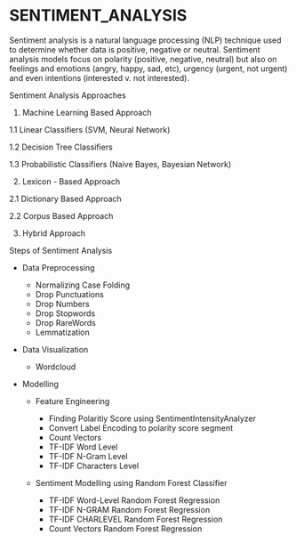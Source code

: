 # SENTIMENT_ANALYSIS

Sentiment analysis is a natural language processing (NLP) technique used to determine whether data is positive, negative or neutral. Sentiment analysis models focus on polarity (positive, negative, neutral) but also on feelings and emotions (angry, happy, sad, etc), urgency (urgent, not urgent) and even intentions (interested v. not interested).

Sentiment Analysis Approaches

1. Machine Learning Based Approach

  1.1 Linear Classifiers (SVM, Neural Network)

  1.2 Decision Tree Classifiers

  1.3 Probabilistic Classifiers (Naive Bayes, Bayesian Network)

2. Lexicon - Based Approach

  2.1 Dictionary Based Approach
  
  2.2 Corpus Based Approach

3. Hybrid Approach


Steps of Sentiment Analysis

* Data Preprocessing

  *   Normalizing Case Folding
  *   Drop Punctuations
  *   Drop Numbers
  *   Drop Stopwords
  *   Drop RareWords
  *   Lemmatization

* Data Visualization

  *   Wordcloud

* Modelling

  * Feature Engineering 

    *   Finding Polaritiy Score using SentimentIntensityAnalyzer
    *   Convert Label Encoding to polarity score segment
    *   Count Vectors
    *   TF-IDF Word Level
    *   TF-IDF N-Gram Level
    *   TF-IDF Characters Level

  * Sentiment Modelling using Random Forest Classifier

    *   TF-IDF Word-Level Random Forest Regression
    *   TF-IDF N-GRAM Random Forest Regression
    *   TF-IDF CHARLEVEL Random Forest Regression
    *   Count Vectors Random Forest Regression 
